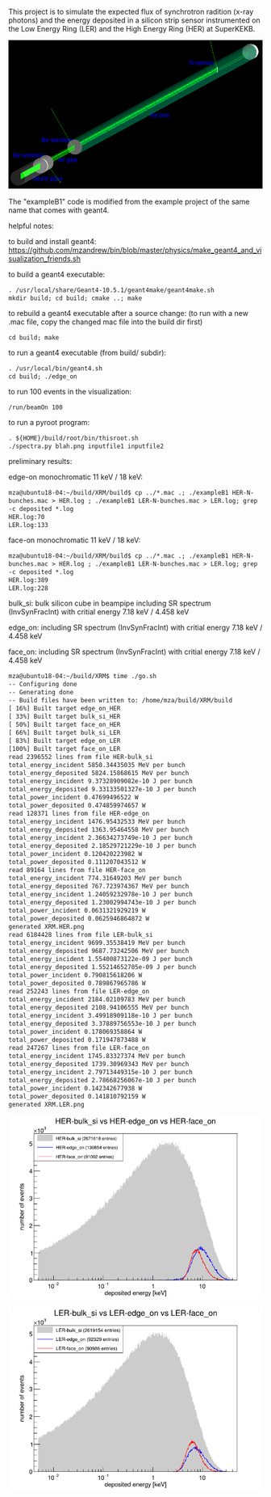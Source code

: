 This project is to simulate the expected flux of synchrotron radition (x-ray photons) and the energy deposited in a silicon strip sensor instrumented on the Low Energy Ring (LER) and the High Energy Ring (HER) at SuperKEKB.

![alt text](XRM-geometry.png?raw=true "XRM geometry")

The "exampleB1" code is modified from the example project of the same name that comes with geant4.

helpful notes:

to build and install geant4:
https://github.com/mzandrew/bin/blob/master/physics/make_geant4_and_visualization_friends.sh

to build a geant4 executable:

```
. /usr/local/share/Geant4-10.5.1/geant4make/geant4make.sh
mkdir build; cd build; cmake ..; make
```

to rebuild a geant4 executable after a source change:
(to run with a new .mac file, copy the changed mac file into the build dir first)

```
cd build; make
```

to run a geant4 executable (from build/ subdir):

```
. /usr/local/bin/geant4.sh
cd build; ./edge_on
```

to run 100 events in the visualization:
```
/run/beamOn 100
```

to run a pyroot program:

```
. ${HOME}/build/root/bin/thisroot.sh
./spectra.py blah.png inputfile1 inputfile2
```

preliminary results:

edge-on monochromatic 11 keV / 18 keV:

```
mza@ubuntu18-04:~/build/XRM/build$ cp ../*.mac .; ./exampleB1 HER-N-bunches.mac > HER.log ; ./exampleB1 LER-N-bunches.mac > LER.log; grep -c deposited *.log
HER.log:70
LER.log:133
```

face-on monochromatic 11 keV / 18 keV:

```
mza@ubuntu18-04:~/build/XRM/build$ cp ../*.mac .; ./exampleB1 HER-N-bunches.mac > HER.log ; ./exampleB1 LER-N-bunches.mac > LER.log; grep -c deposited *.log
HER.log:389
LER.log:228
```

bulk_si: bulk silicon cube in beampipe including SR spectrum (InvSynFracInt) with critial energy 7.18 keV / 4.458 keV

edge_on: including SR spectrum (InvSynFracInt) with critial energy 7.18 keV / 4.458 keV

face_on: including SR spectrum (InvSynFracInt) with critial energy 7.18 keV / 4.458 keV

```
mza@ubuntu18-04:~/build/XRM$ time ./go.sh 
-- Configuring done
-- Generating done
-- Build files have been written to: /home/mza/build/XRM/build
[ 16%] Built target edge_on_HER
[ 33%] Built target bulk_si_HER
[ 50%] Built target face_on_HER
[ 66%] Built target bulk_si_LER
[ 83%] Built target edge_on_LER
[100%] Built target face_on_LER
read 2396552 lines from file HER-bulk_si
total_energy_incident 5850.34435035 MeV per bunch
total_energy_deposited 5824.15868615 MeV per bunch
total_energy_incident 9.37328909082e-10 J per bunch
total_energy_deposited 9.33133501327e-10 J per bunch
total_power_incident 0.47699496522 W
total_power_deposited 0.474859974657 W
read 128371 lines from file HER-edge_on
total_energy_incident 1476.95432533 MeV per bunch
total_energy_deposited 1363.95464558 MeV per bunch
total_energy_incident 2.36634273749e-10 J per bunch
total_energy_deposited 2.18529721229e-10 J per bunch
total_power_incident 0.120420223982 W
total_power_deposited 0.111207043512 W
read 89164 lines from file HER-face_on
total_energy_incident 774.31649203 MeV per bunch
total_energy_deposited 767.723974367 MeV per bunch
total_energy_incident 1.24059232978e-10 J per bunch
total_energy_deposited 1.23002994743e-10 J per bunch
total_power_incident 0.0631321929219 W
total_power_deposited 0.0625946864872 W
generated XRM.HER.png
read 6184428 lines from file LER-bulk_si
total_energy_incident 9699.35538419 MeV per bunch
total_energy_deposited 9687.73242506 MeV per bunch
total_energy_incident 1.55400873122e-09 J per bunch
total_energy_deposited 1.55214652705e-09 J per bunch
total_power_incident 0.790815618206 W
total_power_deposited 0.789867965786 W
read 252243 lines from file LER-edge_on
total_energy_incident 2184.02109783 MeV per bunch
total_energy_deposited 2108.94106555 MeV per bunch
total_energy_incident 3.49918909118e-10 J per bunch
total_energy_deposited 3.37889756553e-10 J per bunch
total_power_incident 0.178069358864 W
total_power_deposited 0.171947873488 W
read 247267 lines from file LER-face_on
total_energy_incident 1745.83327374 MeV per bunch
total_energy_deposited 1739.30969343 MeV per bunch
total_energy_incident 2.79713449315e-10 J per bunch
total_energy_deposited 2.78668256067e-10 J per bunch
total_power_incident 0.142342677938 W
total_power_deposited 0.141810792159 W
generated XRM.LER.png
```

![alt text](XRM.HER.png?raw=true "XRM HER")

![alt text](XRM.LER.png?raw=true "XRM LER")

